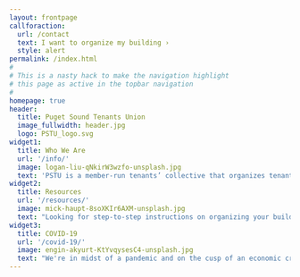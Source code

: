 ```yaml
---
layout: frontpage
callforaction:
  url: /contact
  text: I want to organize my building ›
  style: alert
permalink: /index.html
#
# This is a nasty hack to make the navigation highlight
# this page as active in the topbar navigation
#
homepage: true
header:
  title: Puget Sound Tenants Union
  image_fullwidth: header.jpg
  logo: PSTU_logo.svg
widget1:
  title: Who We Are
  url: '/info/'
  image: logan-liu-qNkirW3wzfo-unsplash.jpg
  text: 'PSTU is a member-run tenants’ collective that organizes tenants against rising rent, displacement, and eviction. When we’re organized together in solidarity, we have the power to fight back against greedy landlords and developers and win!'
widget2:
  title: Resources
  url: '/resources/'
  image: mick-haupt-8soXKIr6AXM-unsplash.jpg
  text: "Looking for step-to-step instructions on organizing your building? Need info on tenants’ rights or the eviction moratorium? Or are you just running short on groceries? We know people who can help."
widget3:
  title: COVID-19
  url: '/covid-19/'
  image: engin-akyurt-KtYvqysesC4-unsplash.jpg
  text: "We're in midst of a pandemic and on the cusp of an economic crisis. Many people have lost their jobs and are struggling to pay rent. Many more will struggle soon. An eviction moratorium is not enough! How can we pay rent if we have no wages?"
---
```

